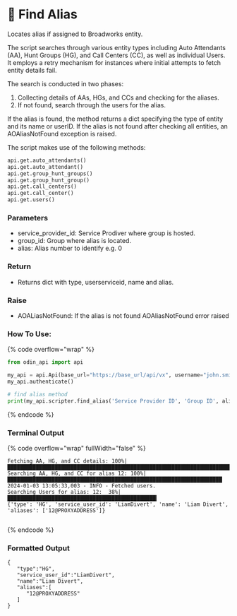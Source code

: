# 🔎 Find Alias

Locates alias if assigned to Broadworks entity.

The script searches through various entity types including Auto Attendants (AA), Hunt Groups (HG), and Call Centers (CC), as well as individual Users. It employs a retry mechanism for instances where initial attempts to fetch entity details fail.

The search is conducted in two phases:

1. Collecting details of AAs, HGs, and CCs and checking for the aliases.
2. If not found, search through the users for the alias.

If the alias is found, the method returns a dict specifying the type of entity and its name or userID. If the alias is not found after checking all entities, an AOAliasNotFound exception is raised.

The script makes use of the following methods:

```python
api.get.auto_attendants()
api.get.auto_attendant()
api.get.group_hunt_groups()
api.get.group_hunt_group()
api.get.call_centers()
api.get.call_center()
api.get.users()
```

### Parameters&#x20;

* service\_provider\_id: Service Prodiver where group is hosted.
* group\_id: Group where alias is located.
* alias: Alias number to identify e.g. 0

### Return

* Returns dict with type, userserviceid, name and alias.

### Raise

* AOALiasNotFound: If the alias is not found AOAliasNotFound error raised

### How To Use:

{% code overflow="wrap" %}
```python
from odin_api import api

my_api = api.Api(base_url="https://base_url/api/vx", username="john.smith", password="ODIN_INSTANCE_1")
my_api.authenticate()

# find alias method
print(my_api.scripter.find_alias('Service Provider ID', 'Group ID', alias=12))
```
{% endcode %}

### Terminal Output

{% code overflow="wrap" fullWidth="false" %}
```
Fetching AA, HG, and CC details: 100%|██████████████████████████████████████████████████████████████████████████
Searching AA, HG, and CC for alias 12: 100%|████████████████████████████████████████████████████████████████████
2024-01-03 13:05:33,003 - INFO - Fetched users.
Searching Users for alias: 12:  38%|███████████████████████████████████████████████▎                            
{'type': 'HG', 'service_user_id': 'LiamDivert', 'name': 'Liam Divert', 'aliases': ['12@PROXYADDRESS']}
        
```
{% endcode %}

### Formatted Output

```
{
   "type":"HG",
   "service_user_id":"LiamDivert",
   "name":"Liam Divert",
   "aliases":[
      "12@PROXYADDRESS"
   ]
}
```